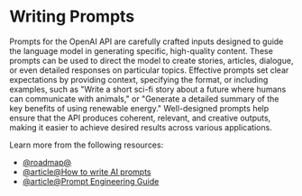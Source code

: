 # Writing Prompts

Prompts for the OpenAI API are carefully crafted inputs designed to guide the language model in generating specific, high-quality content. These prompts can be used to direct the model to create stories, articles, dialogue, or even detailed responses on particular topics. Effective prompts set clear expectations by providing context, specifying the format, or including examples, such as "Write a short sci-fi story about a future where humans can communicate with animals," or "Generate a detailed summary of the key benefits of using renewable energy." Well-designed prompts help ensure that the API produces coherent, relevant, and creative outputs, making it easier to achieve desired results across various applications.

Learn more from the following resources:

- [@roadmap@](https://roadmap.sh/prompt-engineering)
- [@article@How to write AI prompts](https://www.descript.com/blog/article/how-to-write-ai-prompts)
- [@article@Prompt Engineering Guide](https://www.promptingguide.ai/)
